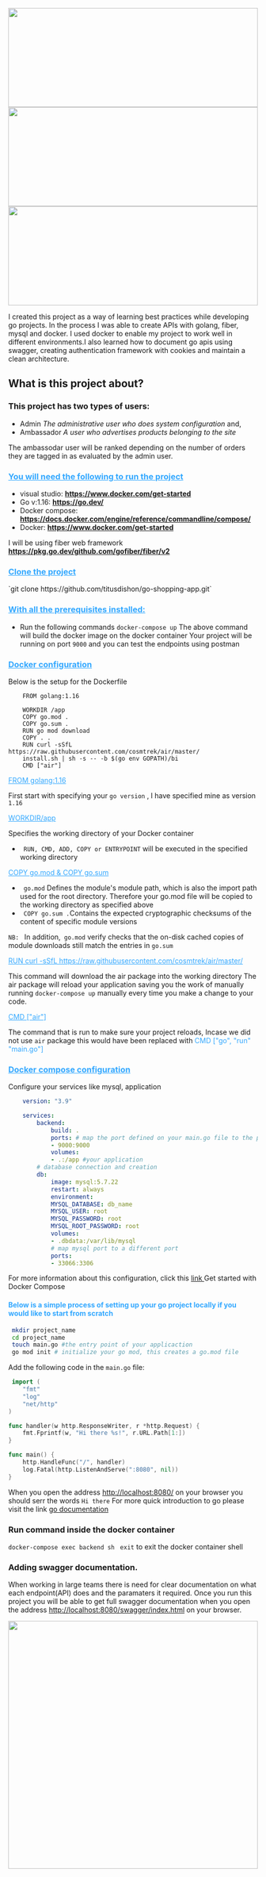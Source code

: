 <a href="#"><img width="100%" src="https://raw.githubusercontent.com/titusdishon/titusdishon/master/golang.svg" height="200px"/>
</a>
<a href="#"><img width="100%" src="https://raw.githubusercontent.com/titusdishon/titusdishon/master/docker.svg"  height="200px"/>
</a>
<a href="#"><img width="100%" src="https://raw.githubusercontent.com/titusdishon/titusdishon/master/mysql.svg" height="200px"/>
</a>
<p>I created this project as a way of learning best practices while developing go projects. In the process I was able to create APIs with golang, fiber, mysql and docker. I used docker to enable my project to work well in different environments.I also learned how to document go apis using swagger, creating authentication framework with cookies and maintain a clean architecture.</p>

## What is this project about?
### This project has two types of users:
<ul>
<li>Admin <i>The administrative user who does system configuration</i> and,</li>
<li>Ambassador <i>A user who advertises products belonging to the site </i> </li>
</ul>
The ambassodar user will be ranked depending on the number of orders they are tagged in as evaluated by the admin user.


<h3 style="color:#33A8FF"><u>You will need the following to run the project</u></h3>

- visual studio: **https://www.docker.com/get-started**
- Go v:1.16: **https://go.dev/**
- Docker compose: **https://docs.docker.com/engine/reference/commandline/compose/**
- Docker: **https://www.docker.com/get-started**

I will be using fiber web framework **https://pkg.go.dev/github.com/gofiber/fiber/v2**

<h3 style="color:#33A8FF"> <u>Clone the project</u> </h3>
`git clone https://github.com/titusdishon/go-shopping-app.git`


<h3 style="color:#33A8FF"><u>With all the prerequisites installed:</u></h3>


- Run the following commands `docker-compose up`
The above command will build the docker image on the docker container 
Your project will be running on port `9000`  and you can test the endpoints using postman

<h3 style="color:#33A8FF"><u>Docker configuration</u></h3>

Below is the setup for the Dockerfile 

```Docker
    FROM golang:1.16

    WORKDIR /app
    COPY go.mod .
    COPY go.sum .
    RUN go mod download
    COPY . .
    RUN curl -sSfL https://raw.githubusercontent.com/cosmtrek/air/master/
    install.sh | sh -s -- -b $(go env GOPATH)/bi 
    CMD ["air"] 

```

<u style="color:#33A8FF">
FROM golang:1.16
</u>

First start with specifying your `go version` , I have specified mine as version `1.16`

 
<u style="color:#33A8FF">
WORKDIR/app
</u>

Specifies the working directory of your Docker container
- ` RUN, CMD, ADD, COPY or ENTRYPOINT` will be executed in the specified working directory
  

<u style="color:#33A8FF">
 COPY go.mod & COPY go.sum
</u>

- ` go.mod` Defines the module's module path, which is also the import path used for the root directory. Therefore your go.mod file will be copied to the working directory as specified above
- ` COPY go.sum .`Contains the expected cryptographic checksums of the content of specific module versions

 `NB: ` In addition,` go.mod` verify checks that the on-disk cached copies of module downloads still match the entries in `go.sum`

 <u style="color:#33A8FF">
  RUN curl -sSfL https://raw.githubusercontent.com/cosmtrek/air/master/ 
 </u>

This command will download the air package into the working directory
The air package will reload your application saving you the work of manually running `docker-compose up` manually every time you make a change to your code.

<u style="color:#33A8FF">
 CMD ["air"]
</u>

The command that is run to make sure your project reloads, Incase we did not use `air` package this would have been replaced with  <span style="color:#33A8FF"> CMD ["go", "run" "main.go"]</span>


<h3 style="color:#33A8FF"><u>Docker compose configuration</u></h3>
Configure your services like mysql, application

```Yaml
    version: "3.9"

    services:
        backend:
            build: .
            ports: # map the port defined on your main.go file to the port exposed  by container
            - 9000:9000
            volumes:
            - .:/app #your application
        # database connection and creation
        db:
            image: mysql:5.7.22
            restart: always
            environment:
            MYSQL_DATABASE: db_name
            MYSQL_USER: root
            MYSQL_PASSWORD: root
            MYSQL_ROOT_PASSWORD: root
            volumes:
            - .dbdata:/var/lib/mysql
            # map mysql port to a different port
            ports:
            - 33066:3306


```
For more information about this configuration, click this [ link ](https://docs.docker.com/compose/gettingstarted/) Get started with Docker Compose 
 
<h4 style="color:#33A8FF">Below is a  simple process of setting up your go project locally if you would like to start from scratch</h4>

```bash
 mkdir project_name
 cd project_name
 touch main.go #the entry point of your applicaction
 go mod init # initialize your go mod, this creates a go.mod file

```
Add the following code in the `main.go` file:
```go
 import (
    "fmt"
    "log"
    "net/http"
)

func handler(w http.ResponseWriter, r *http.Request) {
    fmt.Fprintf(w, "Hi there %s!", r.URL.Path[1:])
}

func main() {
    http.HandleFunc("/", handler)
    log.Fatal(http.ListenAndServe(":8080", nil))
}

```

When you open the address [http://localhost:8080/](http://localhost:8080/) on your browser you should serr the words `Hi there`
For more quick introduction to go please visit the link [go documentation](https://golang.org/doc/)


### Run command inside the docker container 
`docker-compose exec backend sh `
`exit` to exit the docker container shell 

### Adding swagger documentation. 
When working in large teams there is need for clear documentation on what each endpoint(API) does and the paramaters it required.
 Once you run this project you will be able to get full swagger documentation when you open the address  [http://localhost:8080/swagger/index.html](http://localhost:8080/swagger/index.html) on your browser.
 
 <a href="#"><img width="100%" src="https://raw.githubusercontent.com/titusdishon/titusdishon/master/swagger.png" height="500px"/>
</a>